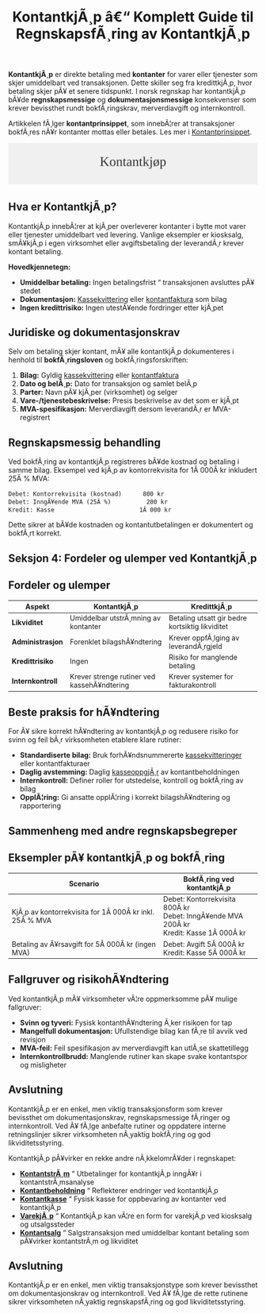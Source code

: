 ﻿---
title: "KontantkjÃ¸p â€“ Komplett Guide til RegnskapsfÃ¸ring av KontantkjÃ¸p"
meta_title: "KontantkjÃ¸p “ Komplett Guide til RegnskapsfÃ¸ring av KontantkjÃ¸p"
meta_description: '**KontantkjÃ¸p** er direkte betaling med **kontanter** for varer eller tjenester som skjer umiddelbart ved transaksjonen. Dette skiller seg fra kredittkjÃ¸p, hv...'
slug: kontantkjop
type: blog
layout: pages/single
---

**KontantkjÃ¸p** er direkte betaling med **kontanter** for varer eller tjenester som skjer umiddelbart ved transaksjonen. Dette skiller seg fra kredittkjÃ¸p, hvor betaling skjer pÃ¥ et senere tidspunkt. I norsk regnskap har kontantkjÃ¸p bÃ¥de **regnskapsmessige** og **dokumentasjonsmessige** konsekvenser som krever bevissthet rundt bokfÃ¸ringskrav, merverdiavgift og internkontroll.

Artikkelen fÃ¸lger **kontantprinsippet**, som innebÃ¦rer at transaksjoner bokfÃ¸res nÃ¥r kontanter mottas eller betales. Les mer i [Kontantprinsippet](/blogs/regnskap/kontantprinsippet "Kontantprinsippet: Guide til kontantregnskap i Norge").

![KontantkjÃ¸p](kontantkjop-image.svg)

## Hva er KontantkjÃ¸p?

KontantkjÃ¸p innebÃ¦rer at kjÃ¸per overleverer kontanter i bytte mot varer eller tjenester umiddelbart ved levering. Vanlige eksempler er kiosksalg, smÃ¥kjÃ¸p i egen virksomhet eller avgiftsbetaling der leverandÃ¸r krever kontant betaling.

**Hovedkjennetegn:**

* **Umiddelbar betaling:** Ingen betalingsfrist “ transaksjonen avsluttes pÃ¥ stedet
* **Dokumentasjon:** [Kassekvittering](/blogs/regnskap/kvittering "Hva er Kvittering? En Guide til Kvitteringskrav i Norsk Regnskap") eller [kontantfaktura](/blogs/regnskap/hva-er-kontantfaktura "Hva er kontantfaktura? En Guide til Kontantfakturering i Norge") som bilag
* **Ingen kredittrisiko:** Ingen utestÃ¥ende fordringer etter kjÃ¸pet

## Juridiske og dokumentasjonskrav

Selv om betaling skjer kontant, mÃ¥ alle kontantkjÃ¸p dokumenteres i henhold til **bokfÃ¸ringsloven** og bokfÃ¸ringsforskriften:

1. **Bilag:** Gyldig [kassekvittering](/blogs/regnskap/kvittering "Hva er Kvittering? En Guide til Kvitteringskrav i Norsk Regnskap") eller [kontantfaktura](/blogs/regnskap/hva-er-kontantfaktura "Hva er kontantfaktura? En Guide til Kontantfakturering i Norge")
2. **Dato og belÃ¸p:** Dato for transaksjon og samlet belÃ¸p
3. **Parter:** Navn pÃ¥ kjÃ¸per (virksomhet) og selger
4. **Vare-/tjenestebeskrivelse:** Presis beskrivelse av det som er kjÃ¸pt
5. **MVA-spesifikasjon:** Merverdiavgift dersom leverandÃ¸r er MVA-registrert

## Regnskapsmessig behandling

Ved bokfÃ¸ring av kontantkjÃ¸p registreres bÃ¥de kostnad og betaling i samme bilag. Eksempel ved kjÃ¸p av kontorrekvisita for 1Â 000Â kr inkludert 25Â % MVA:

```
Debet: Kontorrekvisita (kostnad)      800 kr
Debet: InngÃ¥ende MVA (25Â %)          200 kr
Kredit: Kasse                        1Â 000 kr
```

Dette sikrer at bÃ¥de kostnaden og kontantutbetalingen er dokumentert og bokfÃ¸rt korrekt.

## Seksjon 4: Fordeler og ulemper ved KontantkjÃ¸p
## Fordeler og ulemper

| **Aspekt**        | **KontantkjÃ¸p**                           | **KredittkjÃ¸p**                         |
|-------------------|-------------------------------------------|-----------------------------------------|
| **Likviditet**    | Umiddelbar utstrÃ¸mning av kontanter       | Betaling utsatt gir bedre kortsiktig likviditet |
| **Administrasjon**| Forenklet bilagshÃ¥ndtering                | Krever oppfÃ¸lging av leverandÃ¸rgjeld    |
| **Kredittrisiko** | Ingen                                     | Risiko for manglende betaling           |
| **Internkontroll**| Krever strenge rutiner ved kassehÃ¥ndtering| Krever systemer for fakturakontroll     |

## Beste praksis for hÃ¥ndtering

For Ã¥ sikre korrekt hÃ¥ndtering av kontantkjÃ¸p og redusere risiko for svinn og feil bÃ¸r virksomheten etablere klare rutiner:

* **Standardiserte bilag:** Bruk forhÃ¥ndsnummererte [kassekvitteringer](/blogs/regnskap/kvittering "Hva er Kvittering? En Guide til Kvitteringskrav i Norsk Regnskap") eller kontantfakturaer
* **Daglig avstemming:** Daglig [kasseoppgjÃ¸r](/blogs/regnskap/hva-er-kasseoppgjor "Hva er KasseoppgjÃ¸r? Komplett Guide til Daglig Kasseavstemming") av kontantbeholdningen
* **Internkontroll:** Definer roller for utstedelse, kontroll og bokfÃ¸ring av bilag
* **OpplÃ¦ring:** Gi ansatte opplÃ¦ring i korrekt bilagshÃ¥ndtering og rapportering

## Sammenheng med andre regnskapsbegreper

## Eksempler pÃ¥ kontantkjÃ¸p og bokfÃ¸ring

| **Scenario**                                         | **BokfÃ¸ring ved kontantkjÃ¸p**                                    |
|------------------------------------------------------|------------------------------------------------------------------|
| KjÃ¸p av kontorrekvisita for 1Â 000Â kr inkl. 25Â % MVA   | Debet: Kontorrekvisita 800Â kr<br>Debet: InngÃ¥ende MVA 200Â kr<br>Kredit: Kasse 1Â 000Â kr |
| Betaling av Ã¥rsavgift for 5Â 000Â kr (ingen MVA)       | Debet: Avgift 5Â 000Â kr<br>Kredit: Kasse 5Â 000Â kr                  |

## Fallgruver og risikohÃ¥ndtering

Ved kontantkjÃ¸p mÃ¥ virksomheter vÃ¦re oppmerksomme pÃ¥ mulige fallgruver:

* **Svinn og tyveri:** Fysisk kontanthÃ¥ndtering Ã¸ker risikoen for tap
* **Mangelfull dokumentasjon:** Ufullstendige bilag kan fÃ¸re til avvik ved revisjon
* **MVA-feil:** Feil spesifikasjon av merverdiavgift kan utlÃ¸se skattetillegg
* **Internkontrollbrudd:** Manglende rutiner kan skape svake kontantspor og misligheter

## Avslutning

KontantkjÃ¸p er en enkel, men viktig transaksjonsform som krever bevissthet om dokumentasjonskrav, regnskapsmessige fÃ¸ringer og internkontroll. Ved Ã¥ fÃ¸lge anbefalte rutiner og oppdatere interne retningslinjer sikrer virksomheten nÃ¸yaktig bokfÃ¸ring og god likviditetsstyring.

KontantkjÃ¸p pÃ¥virker en rekke andre nÃ¸kkelomrÃ¥der i regnskapet:

* **[KontantstrÃ¸m](/blogs/regnskap/hva-er-kontantstrom "Hva er KontantstrÃ¸m? Guide til Cash Flow Analyse og Styring")** “ Utbetalinger for kontantkjÃ¸p inngÃ¥r i kontantstrÃ¸msanalyse
* **[Kontantbeholdning](/blogs/regnskap/hva-er-kontantbeholdning "Hva er Kontantbeholdning? Komplett Guide til Kontantforvaltning og Likviditet")** “ Reflekterer endringer ved kontantkjÃ¸p
* **[Kontantkasse](/blogs/regnskap/kontantkasse "Kontantkasse “ Guide til HÃ¥ndtering av Kontanter")** “ Fysisk kasse for oppbevaring av kontanter ved kontantkjÃ¸p
* **[VarekjÃ¸p](/blogs/regnskap/hva-er-varekjop "Hva er varekjÃ¸p? Komplett Guide til InnkjÃ¸psstyring")** “ KontantkjÃ¸p kan vÃ¦re en form for varekjÃ¸p ved kiosksalg og utsalgssteder
* **[Kontantsalg](/blogs/regnskap/kontantsalg "Kontantsalg “ Komplett Guide til RegnskapsfÃ¸ring av Kontantsalg")** “ Salgstransaksjon med umiddelbar kontant betaling som pÃ¥virker kontantstrÃ¸m og likviditet

## Avslutning

KontantkjÃ¸p er en enkel, men viktig transaksjonstype som krever bevissthet om dokumentasjonskrav og internkontroll. Ved Ã¥ fÃ¸lge de rette rutinene sikrer virksomheten nÃ¸yaktig regnskapsfÃ¸ring og god likviditetsstyring.






